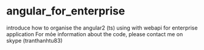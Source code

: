 # angular_for_enterprise
introduce how to organise the angular2 (ts) using with webapi for enterprise application
For mỏe information about the code, please contact me on skype (tranthanhtu83)